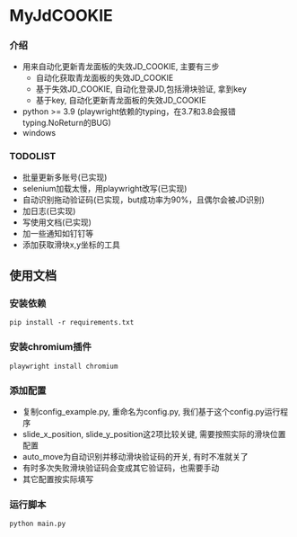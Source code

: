 # MyJdCOOKIE

### 介绍
- 用来自动化更新青龙面板的失效JD_COOKIE, 主要有三步
    - 自动化获取青龙面板的失效JD_COOKIE
    - 基于失效JD_COOKIE, 自动化登录JD,包括滑块验证, 拿到key
    - 基于key, 自动化更新青龙面板的失效JD_COOKIE
- python >= 3.9 (playwright依赖的typing，在3.7和3.8会报错typing.NoReturn的BUG)
- windows

### TODOLIST
- 批量更新多账号(已实现)
- selenium加载太慢，用playwright改写(已实现)
- 自动识别拖动验证码(已实现，but成功率为90%，且偶尔会被JD识别)
- 加日志(已实现)
- 写使用文档(已实现)
- 加一些通知如钉钉等
- 添加获取滑块x,y坐标的工具

## 使用文档
### 安装依赖
```commandline
pip install -r requirements.txt
```

### 安装chromium插件
```commandline
playwright install chromium
```


### 添加配置
- 复制config_example.py, 重命名为config.py, 我们基于这个config.py运行程序
- slide_x_position, slide_y_position这2项比较关键, 需要按照实际的滑块位置配置
- auto_move为自动识别并移动滑块验证码的开关, 有时不准就关了
- 有时多次失败滑块验证码会变成其它验证码，也需要手动
- 其它配置按实际填写

### 运行脚本
```commandline
python main.py
```